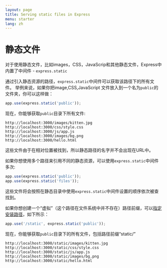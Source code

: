 ```yaml
---
layout: page
title: Serving static files in Express
menu: starter
lang: zh
---
```


# 静态文件

对于使用静态文件，比如images，CSS，JavaScrip和其他静态文件，Express中内置了中间件 - `express.static`

通过引入静态资源的路径，`express.static`中间件可以获取该路径下的所有文件。
举例来说，如果你把image,CSS,JavaScript 文件放入到一个名为`public`的文件夹，你可以这样做：

~~~js
app.use(express.static('public'));
~~~

现在，你能够获取`public`目录下所有文件:

~~~
http://localhost:3000/images/kitten.jpg
http://localhost:3000/css/style.css
http://localhost:3000/js/app.js
http://localhost:3000/images/bg.png
http://localhost:3000/hello.html
~~~

<div class="doc-box doc-info">
这些文件由于在相对位置被找到，所以静态路径的名字并不会出现在URL中。
</div>

如果你想使用多个路径来引用不同的静态资源，可以使用`express.static`中间件多次:

~~~js
app.use(express.static('public'));
app.use(express.static('files'));
~~~

这些文件将会按照在静态目录中使用`express.static`中间件设置的顺序依次被查找到。

如果你想创建一个“虚拟”（这个路径在文件系统中并不存在）路径前缀，可以[指定安装路径](/4x/api.html#app.use)，如下所示：

~~~js
app.use('/static', express.static('public'));
~~~

现在，你能够获取`public`目录下的所有文件，包括路径前缀“static/”

~~~
http://localhost:3000/static/images/kitten.jpg
http://localhost:3000/static/css/style.css
http://localhost:3000/static/js/app.js
http://localhost:3000/static/images/bg.png
http://localhost:3000/static/hello.html
~~~
